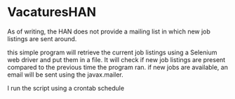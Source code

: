 # VacaturesHAN
As of writing, the HAN does not provide a mailing list in which new job listings are sent around.

this simple program will retrieve the current job listings using a Selenium web driver and put them in a file. It will check if new job listings are present compared to the previous time the program ran.
if new jobs are available, an email will be sent using the javax.mailer.

I run the script using a crontab schedule



